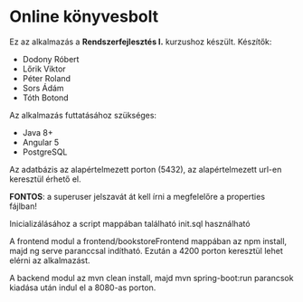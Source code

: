 <h1>Online könyvesbolt</h1>

Ez az alkalmazás a <b>Rendszerfejlesztés I.</b> kurzushoz készült.
Készítők:
<ul>
    <li>Dodony Róbert</li>
    <li>Lőrik Viktor</li>
    <li>Péter Roland</li>
    <li>Sors Ádám</li>
    <li>Tóth Botond</li>
</ul>


Az alkalmazás futtatásához szükséges:
<ul>
    <li>Java 8+</li>
    <li>Angular 5</li>
    <li>PostgreSQL</li>
</ul>
    
Az adatbázis az alapértelmezett porton (5432), az alapértelmezett url-en keresztül érhető el.

<b>FONTOS</b>: a superuser jelszavát át kell írni a megfelelőre a properties fájlban!

Inicializálásához a script mappában található init.sql használható

A frontend modul a frontend/bookstoreFrontend mappában az npm install, majd ng serve paranccsal indítható. Ezután a 4200 porton keresztül lehet elérni az alkalmazást.

A backend modul az mvn clean install, majd mvn spring-boot:run parancsok kiadása után indul el a 8080-as porton.
